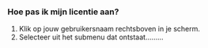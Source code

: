 ### Hoe pas ik mijn licentie aan? 
1.	Klik op jouw gebruikersnaam rechtsboven in je scherm.
2.	Selecteer uit het submenu dat ontstaat………
